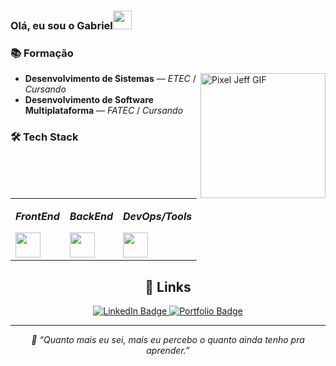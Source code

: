 ### Olá, eu sou o Gabriel<img src="https://media.giphy.com/media/hvRJCLFzcasrR4ia7z/giphy.gif" width="30"> 	

### 📚 Formação

<p align="left">
  <img 
    src="https://mir-s3-cdn-cf.behance.net/project_modules/1400_opt_1/dece5f124024167.60fb03546918b.gif" 
    alt="Pixel Jeff GIF" 
    height="200px" 
    align="right"
  />

  - **Desenvolvimento de Sistemas** — *ETEC* / *Cursando*  
  - **Desenvolvimento de Software Multiplataforma** — *FATEC* / *Cursando*
  
  ### 🛠 Tech Stack
  <table>
    <tr>
      <td>
  
  **_FrontEnd_**
        
  
  <img height="40px" src="https://skills.syvixor.com/api/icons?i=nextjs,react,vite,tailwindcss"/>


        
   </td>
   <td>
   
  **_BackEnd_**
  
  <img height="40px" src="https://skills.syvixor.com/api/icons?i=go,ts,js"/>
     
   </td>
   <td>
     
  **_DevOps/Tools_**
  
<img height="40px" src="https://skills.syvixor.com/api/icons?i=docker,linux,vscode,vercel,netlify"/>
  
  
  </table>
  
    
</p>



<h2 align="center">🔗 Links</h2>

<p align="center">
  <a href="https://www.linkedin.com/in/gabriel-devfullstack/" target="_blank">
    <img 
      src="https://img.shields.io/badge/LinkedIn-0A66C2?style=for-the-badge&logo=linkedin&logoColor=white" 
      alt="LinkedIn Badge"
    />
  </a>
  <a href="https://portfoliogabriellima.vercel.app/" target="_blank">
    <img 
      src="https://img.shields.io/badge/Portfolio-000000?style=for-the-badge&logo=About.me&logoColor=white" 
      alt="Portfolio Badge"
    />
  </a>
</p>

---

<p align="center"><i>💬 “Quanto mais eu sei, mais eu percebo o quanto ainda tenho pra aprender.”</i></p>
